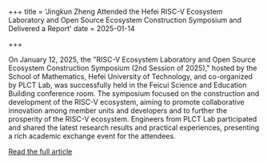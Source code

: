 +++
title = 'Jingkun Zheng Attended the Hefei RISC-V Ecosystem Laboratory and Open Source Ecosystem Construction Symposium and Delivered a Report'
date = 2025-01-14

+++

On January 12, 2025, the "RISC-V Ecosystem Laboratory and Open Source Ecosystem Construction Symposium (2nd Session of 2025)," hosted by the School of Mathematics, Hefei University of Technology, and co-organized by PLCT Lab, was successfully held in the Feicui Science and Education Building conference room. The symposium focused on the construction and development of the RISC-V ecosystem, aiming to promote collaborative innovation among member units and developers and to further the prosperity of the RISC-V ecosystem. Engineers from PLCT Lab participated and shared the latest research results and practical experiences, presenting a rich academic exchange event for the attendees.

[Read the full article](https://mp.weixin.qq.com/s/EvbQC8qe2tQKeN2ALWj9UA)


